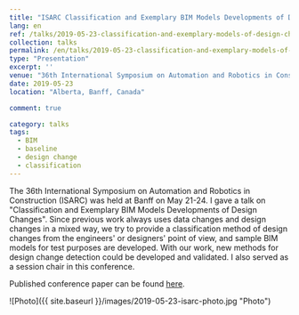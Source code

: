 ```yaml
---
title: "ISARC Classification and Exemplary BIM Models Developments of Design Changes"
lang: en
ref: /talks/2019-05-23-classification-and-exemplary-models-of-design-changes
collection: talks
permalink: /en/talks/2019-05-23-classification-and-exemplary-models-of-design-changes
type: "Presentation"
excerpt: ''
venue: "36th International Symposium on Automation and Robotics in Construction (ISARC)"
date: 2019-05-23
location: "Alberta, Banff, Canada"

comment: true

category: talks
tags: 
  - BIM
  - baseline
  - design change
  - classification
---
```


The 36th International Symposium on Automation and Robotics in Construction (ISARC) was held at Banff on May 21-24. I gave a talk on "Classification and Exemplary BIM Models Developments of Design Changes". Since previous work always uses data changes and design changes in a mixed way, we try to provide a classification method of design changes from the engineers' or designers' point of view, and sample BIM models for test purposes are developed. With our work, new methods for design change detection could be developed and validated. I also served as a session chair in this conference.

Published conference paper can be found [here]({{site.baseurl}}/en/publications/2019-05-23-classification-and-examples-of-design-changes).

![Photo]({{ site.baseurl }}/images/2019-05-23-isarc-photo.jpg "Photo")
